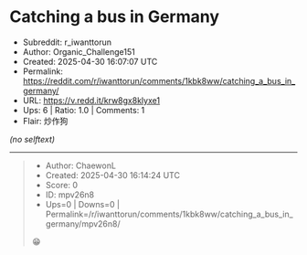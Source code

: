 # Catching a bus in Germany

- Subreddit: r_iwanttorun
- Author: Organic_Challenge151
- Created: 2025-04-30 16:07:07 UTC
- Permalink: https://reddit.com/r/iwanttorun/comments/1kbk8ww/catching_a_bus_in_germany/
- URL: https://v.redd.it/krw8gx8klyxe1
- Ups: 6 | Ratio: 1.0 | Comments: 1
- Flair: 炒作狗

_(no selftext)_

---

> - Author: ChaewonL
> - Created: 2025-04-30 16:14:24 UTC
> - Score: 0
> - ID: mpv26n8
> - Ups=0 | Downs=0 | Permalink=/r/iwanttorun/comments/1kbk8ww/catching_a_bus_in_germany/mpv26n8/
>
> 😁
